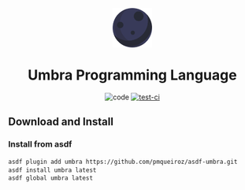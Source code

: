 <div align="center">

<img src=".github/logo.svg" width="80px" align="center" />

# Umbra Programming Language

![code](https://img.shields.io/github/languages/code-size/umbra-lang/umbra)
[![test-ci](https://github.com/pmqueiroz/umbra/actions/workflows/ci.yml/badge.svg)](https://github.com/pmqueiroz/umbra/actions/workflows/ci.yml)
 
</div>

## Download and Install

### Install from asdf

```sh
asdf plugin add umbra https://github.com/pmqueiroz/asdf-umbra.git
asdf install umbra latest
asdf global umbra latest
```
